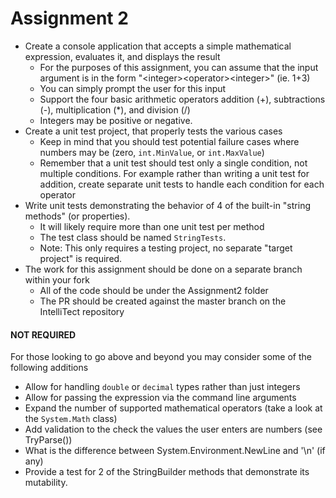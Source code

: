# Assignment 2

* Create a console application that accepts a simple mathematical expression, evaluates it, and displays the result
  * For the purposes of this assignment, you can assume that the input argument is in the form "&lt;integer&gt;&lt;operator&gt;&lt;integer&gt;" (ie. 1+3)
  * You can simply prompt the user for this input
  * Support the four basic arithmetic operators addition (+), subtractions (-), multiplication (*), and division (/)
  * Integers may be positive or negative.
* Create a unit test project, that properly tests the various cases
  * Keep in mind that you should test potential failure cases where numbers may be (zero, `int.MinValue`, or `int.MaxValue`)
  * Remember that a unit test should test only a single condition, not multiple conditions. For example rather than writing a unit test for addition, create separate unit tests to handle each condition for each operator
* Write unit tests demonstrating the behavior of 4 of the built-in "string methods" (or properties).
  * It will likely require more than one unit test per method
  * The test class should be named `StringTests`.
  * Note: This only requires a testing project, no separate "target project" is required.
* The work for this assignment should be done on a separate branch within your fork
  * All of the code should be under the Assignment2 folder
  * The PR should be created against the master branch on the IntelliTect repository


#### NOT REQUIRED
For those looking to go above and beyond you may consider some of the following additions

* Allow for handling `double` or `decimal` types rather than just integers
* Allow for passing the expression via the command line arguments
* Expand the number of supported mathematical operators (take a look at the `System.Math` class)
* Add validation to the check the values the user enters are numbers (see TryParse())
* What is the difference between System.Environment.NewLine and '\n' (if any)
* Provide a test for 2 of the StringBuilder methods that demonstrate its mutability.
